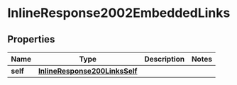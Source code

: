

# InlineResponse2002EmbeddedLinks

## Properties

Name | Type | Description | Notes
------------ | ------------- | ------------- | -------------
**self** | [**InlineResponse200LinksSelf**](InlineResponse200LinksSelf.md) |  | 



